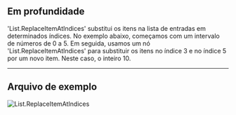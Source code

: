 ## Em profundidade
'List.ReplaceItemAtIndices' substitui os itens na lista de entradas em determinados índices.
No exemplo abaixo, começamos com um intervalo de números de 0 a 5. Em seguida, usamos um nó 'List.ReplaceItemAtIndices' para substituir os itens no índice 3 e no índice 5 por um novo item. Neste caso, o inteiro 10.
___
## Arquivo de exemplo

![List.ReplaceItemAtIndices](./DSCore.List.ReplaceItemAtIndices_img.jpg)
